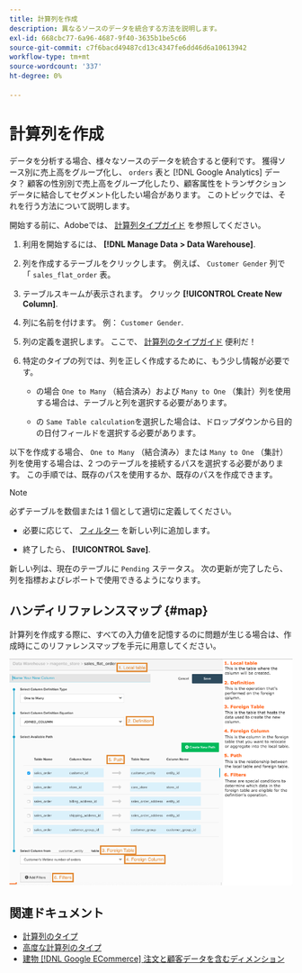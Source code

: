 ```yaml
---
title: 計算列を作成
description: 異なるソースのデータを統合する方法を説明します。
exl-id: 668cbc77-6a96-4687-9f40-3635b1be5c66
source-git-commit: c7f6bacd49487cd13c4347fe6dd46d6a10613942
workflow-type: tm+mt
source-wordcount: '337'
ht-degree: 0%

---
```


# 計算列を作成

データを分析する場合、様々なソースのデータを統合すると便利です。 獲得ソース別に売上高をグループ化し、 `orders` 表と [!DNL Google Analytics] データ？ 顧客の性別別で売上高をグループ化したり、顧客属性をトランザクションデータに結合してセグメント化したい場合があります。 このトピックでは、それを行う方法について説明します。

開始する前に、Adobeでは、 [計算列タイプガイド](../../data-analyst/data-warehouse-mgr/calc-column-types.md) を参照してください。

1. 利用を開始するには、 **[!DNL Manage Data > Data Warehouse]**.

1. 列を作成するテーブルをクリックします。 例えば、 `Customer Gender` 列で「 `sales_flat_order` 表。

1. テーブルスキームが表示されます。 クリック **[!UICONTROL Create New Column]**.

1. 列に名前を付けます。 例： `Customer Gender`.

1. 列の定義を選択します。 ここで、 [計算列のタイプガイド](../data-warehouse-mgr/calc-column-types.md) 便利だ！

1. 特定のタイプの列では、列を正しく作成するために、もう少し情報が必要です。

   * の場合 `One to Many` （結合済み）および `Many to One` （集計）列を使用する場合は、テーブルと列を選択する必要があります。

   * の `Same Table calculation`を選択した場合は、ドロップダウンから目的の日付フィールドを選択する必要があります。

以下を作成する場合、 `One to Many` （結合済み）または `Many to One` （集計）列を使用する場合は、2 つのテーブルを接続するパスを選択する必要があります。 この手順では、既存のパスを使用するか、既存のパスを作成できます。

>[!NOTE]
>
>必ずテーブルを数個または 1 個として適切に定義してください。

* 必要に応じて、 [フィルター](../../data-user/reports/ess-manage-data-filters.md) を新しい列に追加します。

* 終了したら、 **[!UICONTROL Save]**.

新しい列は、現在のテーブルに `Pending` ステータス。 次の更新が完了したら、列を指標およびレポートで使用できるようになります。

## ハンディリファレンスマップ {#map}

計算列を作成する際に、すべての入力値を記憶するのに問題が生じる場合は、作成時にこのリファレンスマップを手元に用意してください。

![](../../assets/Calculated_Columns_Example.png)

## 関連ドキュメント

* [計算列のタイプ](../data-warehouse-mgr/calc-column-types.md)
* [高度な計算列のタイプ](../data-warehouse-mgr/adv-calc-columns.md)
* [建物 [!DNL Google ECommerce] 注文と顧客データを含むディメンション](../data-warehouse-mgr/bldg-google-ecomm-dim.md)

